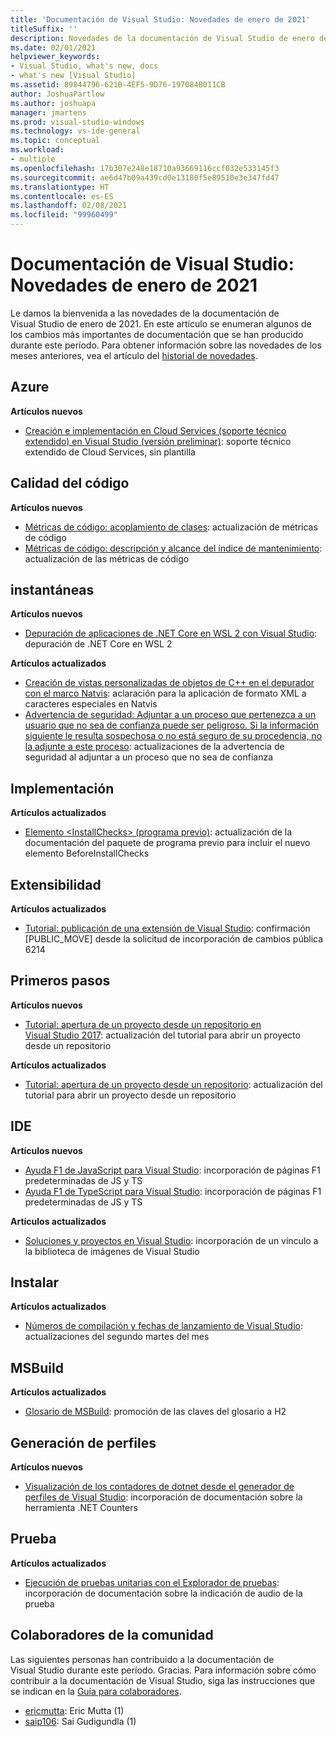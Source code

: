 ```yaml
---
title: 'Documentación de Visual Studio: Novedades de enero de 2021'
titleSuffix: ''
description: Novedades de la documentación de Visual Studio de enero de 2021.
ms.date: 02/01/2021
helpviewer_keywords:
- Visual Studio, what's new, docs
- what's new [Visual Studio]
ms.assetid: 89844796-621B-4EF5-9D76-197084B011CB
author: JoshuaPartlow
ms.author: joshuapa
manager: jmartens
ms.prod: visual-studio-windows
ms.technology: vs-ide-general
ms.topic: conceptual
ms.workload:
- multiple
ms.openlocfilehash: 17b307e248e18710a93669116ccf032e533145f3
ms.sourcegitcommit: ae6d47b09a439cd0e13180f5e89510e3e347fd47
ms.translationtype: HT
ms.contentlocale: es-ES
ms.lasthandoff: 02/08/2021
ms.locfileid: "99960499"
---
```

# <a name="visual-studio-docs-whats-new-for-january-2021"></a>Documentación de Visual Studio: Novedades de enero de 2021

Le damos la bienvenida a las novedades de la documentación de Visual Studio de enero de 2021. En este artículo se enumeran algunos de los cambios más importantes de documentación que se han producido durante este período. Para obtener información sobre las novedades de los meses anteriores, vea el artículo del [historial de novedades](whats-new-visual-studio-docs-history.md).

## <a name="azure"></a>Azure

**Artículos nuevos**

- [Creación e implementación en Cloud Services (soporte técnico extendido) en Visual Studio (versión preliminar)](../azure/cloud-services-extended-support.md): soporte técnico extendido de Cloud Services, sin plantilla

## <a name="code-quality"></a>Calidad del código

**Artículos nuevos**

- [Métricas de código: acoplamiento de clases](../code-quality/code-metrics-class-coupling.md): actualización de métricas de código
- [Métricas de código: descripción y alcance del índice de mantenimiento](../code-quality/code-metrics-maintainability-index-range-and-meaning.md): actualización de las métricas de código

## <a name="debugger"></a>instantáneas

**Artículos nuevos**

- [Depuración de aplicaciones de .NET Core en WSL 2 con Visual Studio](../debugger/debug-dotnet-core-in-wsl-2.md): depuración de .NET Core en WSL 2

**Artículos actualizados**

- [Creación de vistas personalizadas de objetos de C++ en el depurador con el marco Natvis](../debugger/create-custom-views-of-native-objects.md): aclaración para la aplicación de formato XML a caracteres especiales en Natvis
- [Advertencia de seguridad: Adjuntar a un proceso que pertenezca a un usuario que no sea de confianza puede ser peligroso. Si la información siguiente le resulta sospechosa o no está seguro de su procedencia, no la adjunte a este proceso](../debugger/security-warning-attaching-to-a-process-owned-by-an-untrusted-user.md): actualizaciones de la advertencia de seguridad al adjuntar a un proceso que no sea de confianza

## <a name="deployment"></a>Implementación

**Artículos actualizados**

- [Elemento &lt;InstallChecks&gt; (programa previo)](../deployment/installchecks-element-bootstrapper.md): actualización de la documentación del paquete de programa previo para incluir el nuevo elemento BeforeInstallChecks

## <a name="extensibility"></a>Extensibilidad

**Artículos actualizados**

- [Tutorial: publicación de una extensión de Visual Studio](../extensibility/walkthrough-publishing-a-visual-studio-extension.md): confirmación [PUBLIC_MOVE] desde la solicitud de incorporación de cambios pública 6214

## <a name="get-started"></a>Primeros pasos

**Artículos nuevos**

- [Tutorial: apertura de un proyecto desde un repositorio en Visual Studio 2017](../get-started/tutorial-open-project-from-repo-visual-studio-2017.md): actualización del tutorial para abrir un proyecto desde un repositorio

**Artículos actualizados**

- [Tutorial: apertura de un proyecto desde un repositorio](../get-started/tutorial-open-project-from-repo.md): actualización del tutorial para abrir un proyecto desde un repositorio

## <a name="ide"></a>IDE

**Artículos nuevos**

- [Ayuda F1 de JavaScript para Visual Studio](./not-in-toc/default-f1-javascript.md): incorporación de páginas F1 predeterminadas de JS y TS
- [Ayuda F1 de TypeScript para Visual Studio](./not-in-toc/default-f1-typescript.md): incorporación de páginas F1 predeterminadas de JS y TS

**Artículos actualizados**

- [Soluciones y proyectos en Visual Studio](./solutions-and-projects-in-visual-studio.md): incorporación de un vínculo a la biblioteca de imágenes de Visual Studio

## <a name="install"></a>Instalar

**Artículos actualizados**

- [Números de compilación y fechas de lanzamiento de Visual Studio](../install/visual-studio-build-numbers-and-release-dates.md): actualizaciones del segundo martes del mes

## <a name="msbuild"></a>MSBuild

**Artículos actualizados**

- [Glosario de MSBuild](../msbuild/msbuild-glossary.md): promoción de las claves del glosario a H2

## <a name="profiling"></a>Generación de perfiles

**Artículos nuevos**

- [Visualización de los contadores de dotnet desde el generador de perfiles de Visual Studio](../profiling/dotnet-counters-tool.md): incorporación de documentación sobre la herramienta .NET Counters

## <a name="test"></a>Prueba

**Artículos actualizados**

- [Ejecución de pruebas unitarias con el Explorador de pruebas](../test/run-unit-tests-with-test-explorer.md): incorporación de documentación sobre la indicación de audio de la prueba

## <a name="community-contributors"></a>Colaboradores de la comunidad

Las siguientes personas han contribuido a la documentación de Visual Studio durante este período. Gracias. Para información sobre cómo contribuir a la documentación de Visual Studio, siga las instrucciones que se indican en la [Guía para colaboradores](/contribute/).

- [ericmutta](https://github.com/ericmutta): Eric Mutta (1)
- [saip106](https://github.com/saip106): Sai Gudigundla (1)
